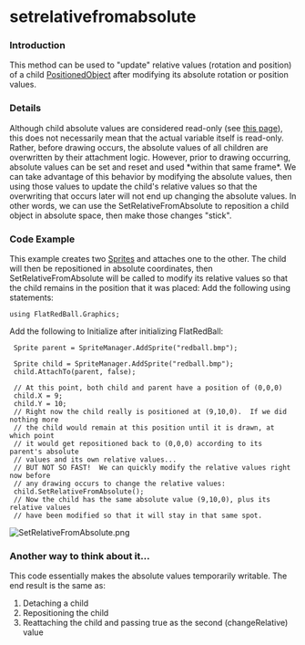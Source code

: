 # setrelativefromabsolute

### Introduction

This method can be used to "update" relative values (rotation and position) of a child [PositionedObject](../../../../frb/docs/index.php) after modifying its absolute rotation or position values.

### Details

Although child absolute values are considered read-only (see [this page](../../../../frb/docs/index.php#Remember.2C_child_absolute_values_are_read-only)), this does not necessarily mean that the actual variable itself is read-only. Rather, before drawing occurs, the absolute values of all children are overwritten by their attachment logic. However, prior to drawing occurring, absolute values can be set and reset and used \*within that same frame\*. We can take advantage of this behavior by modifying the absolute values, then using those values to update the child's relative values so that the overwriting that occurs later will not end up changing the absolute values. In other words, we can use the SetRelativeFromAbsolute to reposition a child object in absolute space, then make those changes "stick".

### Code Example

This example creates two [Sprites](../../../../frb/docs/index.php) and attaches one to the other. The child will then be repositioned in absolute coordinates, then SetRelativeFromAbsolute will be called to modify its relative values so that the child remains in the position that it was placed: Add the following using statements:

```
using FlatRedBall.Graphics;
```

Add the following to Initialize after initializing FlatRedBall:

```
 Sprite parent = SpriteManager.AddSprite("redball.bmp");

 Sprite child = SpriteManager.AddSprite("redball.bmp");
 child.AttachTo(parent, false);

 // At this point, both child and parent have a position of (0,0,0)
 child.X = 9;
 child.Y = 10;
 // Right now the child really is positioned at (9,10,0).  If we did nothing more
 // the child would remain at this position until it is drawn, at which point
 // it would get repositioned back to (0,0,0) according to its parent's absolute
 // values and its own relative values...
 // BUT NOT SO FAST!  We can quickly modify the relative values right now before
 // any drawing occurs to change the relative values:
 child.SetRelativeFromAbsolute();
 // Now the child has the same absolute value (9,10,0), plus its relative values
 // have been modified so that it will stay in that same spot.
```

![SetRelativeFromAbsolute.png](../../../../media/migrated_media-SetRelativeFromAbsolute.png)

### Another way to think about it...

This code essentially makes the absolute values temporarily writable. The end result is the same as:

1. Detaching a child
2. Repositioning the child
3. Reattaching the child and passing true as the second (changeRelative) value
